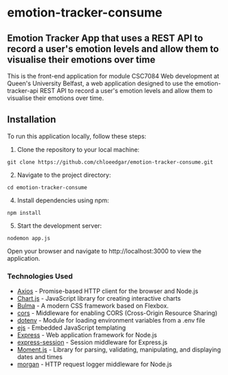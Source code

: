 # emotion-tracker-consume

## Emotion Tracker App that uses a REST API to record a user's emotion levels and allow them to visualise their emotions over time

This is the front-end application for module CSC7084 Web development at Queen's University Belfast, a web application designed to use the emotion-tracker-api REST API to record a user's emotion levels and allow them to visualise their emotions over time.

## Installation
To run this application locally, follow these steps:

1. Clone the repository to your local machine:

```git clone https://github.com/chloeedgar/emotion-tracker-consume.git```

2. Navigate to the project directory:

```cd emotion-tracker-consume```

4. Install dependencies using npm:

```npm install```

5. Start the development server:

```nodemon app.js```

Open your browser and navigate to http://localhost:3000 to view the application.

### Technologies Used
- [Axios](https://axios-http.com/) - Promise-based HTTP client for the browser and Node.js
- [Chart.js](https://www.chartjs.org/) - JavaScript library for creating interactive charts
- [Bulma](https://bulma.io/) - A modern CSS framework based on Flexbox.
- [cors](https://www.npmjs.com/package/cors) - Middleware for enabling CORS (Cross-Origin Resource Sharing)
- [dotenv](https://www.npmjs.com/package/dotenv) - Module for loading environment variables from a .env file
- [ejs](https://ejs.co/) - Embedded JavaScript templating
- [Express](https://expressjs.com/) - Web application framework for Node.js
- [express-session](https://www.npmjs.com/package/express-session) - Session middleware for Express.js
- [Moment.js](https://momentjs.com/) - Library for parsing, validating, manipulating, and displaying dates and times
- [morgan](https://www.npmjs.com/package/morgan) - HTTP request logger middleware for Node.js
